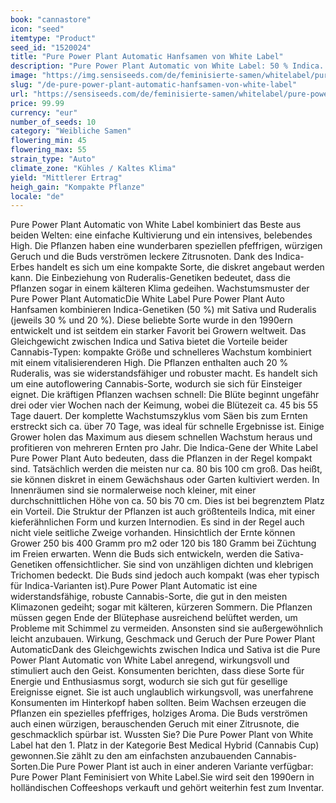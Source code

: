 ```yaml
---
book: "cannastore"
icon: "seed"
itemtype: "Product"
seed_id: "1520024"
title: "Pure Power Plant Automatic Hanfsamen von White Label"
description: "Pure Power Plant Automatic von White Label: 50 % Indica. Euphorisierendes, anregendes High durch 30 % Sativa der kompakten Pflanze."
image: "https://img.sensiseeds.com/de/feminisierte-samen/whitelabel/pure-power-plant-autoflowering-image.png"
slug: "/de-pure-power-plant-automatic-hanfsamen-von-white-label"
url: "https://sensiseeds.com/de/feminisierte-samen/whitelabel/pure-power-plant-autoflowering?a_aid=cannastore"
price: 99.99
currency: "eur"
number_of_seeds: 10
category: "Weibliche Samen"
flowering_min: 45
flowering_max: 55
strain_type: "Auto"
climate_zone: "Kühles / Kaltes Klima"
yield: "Mittlerer Ertrag"
heigh_gain: "Kompakte Pflanze"
locale: "de"
---
```

Pure Power Plant Automatic von White Label kombiniert das Beste aus beiden Welten: eine einfache Kultivierung und ein intensives, belebendes High. Die Pflanzen haben eine wunderbaren speziellen pfeffrigen, würzigen Geruch und die Buds verströmen leckere Zitrusnoten. Dank des Indica-Erbes handelt es sich um eine kompakte Sorte, die diskret angebaut werden kann. Die Einbeziehung von Ruderalis-Genetiken bedeutet, dass die Pflanzen sogar in einem kälteren Klima gedeihen. Wachstumsmuster der Pure Power Plant AutomaticDie White Label Pure Power Plant Auto Hanfsamen kombinieren Indica-Genetiken (50 %) mit Sativa und Ruderalis (jeweils 30 % und 20 %). Diese beliebte Sorte wurde in den 1990ern entwickelt und ist seitdem ein starker Favorit bei Growern weltweit. Das Gleichgewicht zwischen Indica und Sativa bietet die Vorteile beider Cannabis-Typen: kompakte Größe und schnelleres Wachstum kombiniert mit einem vitalisierenderen High. Die Pflanzen enthalten auch 20 % Ruderalis, was sie widerstandsfähiger und robuster macht. Es handelt sich um eine autoflowering Cannabis-Sorte, wodurch sie sich für Einsteiger eignet. Die kräftigen Pflanzen wachsen schnell: Die Blüte beginnt ungefähr drei oder vier Wochen nach der Keimung, wobei die Blütezeit ca. 45 bis 55 Tage dauert. Der komplette Wachstumszyklus vom Säen bis zum Ernten erstreckt sich ca. über 70 Tage, was ideal für schnelle Ergebnisse ist. Einige Grower holen das Maximum aus diesem schnellen Wachstum heraus und profitieren von mehreren Ernten pro Jahr. Die Indica-Gene der White Label Pure Power Plant Auto bedeuten, dass die Pflanzen in der Regel kompakt sind. Tatsächlich werden die meisten nur ca. 80 bis 100 cm groß. Das heißt, sie können diskret in einem Gewächshaus oder Garten kultiviert werden. In Innenräumen sind sie normalerweise noch kleiner, mit einer durchschnittlichen Höhe von ca. 50 bis 70 cm. Dies ist bei begrenztem Platz ein Vorteil. Die Struktur der Pflanzen ist auch größtenteils Indica, mit einer kieferähnlichen Form und kurzen Internodien. Es sind in der Regel auch nicht viele seitliche Zweige vorhanden. Hinsichtlich der Ernte können Grower 250 bis 400 Gramm pro m2 oder 120 bis 180 Gramm bei Züchtung im Freien erwarten. Wenn die Buds sich entwickeln, werden die Sativa-Genetiken offensichtlicher. Sie sind von unzähligen dichten und klebrigen Trichomen bedeckt. Die Buds sind jedoch auch kompakt (was eher typisch für Indica-Varianten ist).Pure Power Plant Automatic ist eine widerstandsfähige, robuste Cannabis-Sorte, die gut in den meisten Klimazonen gedeiht; sogar mit kälteren, kürzeren Sommern. Die Pflanzen müssen gegen Ende der Blütephase ausreichend belüftet werden, um Probleme mit Schimmel zu vermeiden. Ansonsten sind sie außergewöhnlich leicht anzubauen. Wirkung, Geschmack und Geruch der Pure Power Plant AutomaticDank des Gleichgewichts zwischen Indica und Sativa ist die Pure Power Plant Automatic von White Label anregend, wirkungsvoll und stimuliert auch den Geist. Konsumenten berichten, dass diese Sorte für Energie und Enthusiasmus sorgt, wodurch sie sich gut für gesellige Ereignisse eignet. Sie ist auch unglaublich wirkungsvoll, was unerfahrene Konsumenten im Hinterkopf haben sollten. Beim Wachsen erzeugen die Pflanzen ein spezielles pfeffriges, holziges Aroma. Die Buds verströmen auch einen würzigen, berauschenden Geruch mit einer Zitrusnote, die geschmacklich spürbar ist. Wussten Sie? Die Pure Power Plant von White Label hat den 1. Platz in der Kategorie Best Medical Hybrid (Cannabis Cup) gewonnen.Sie zählt zu den am einfachsten anzubauenden Cannabis-Sorten.Die Pure Power Plant ist auch in einer anderen Variante verfügbar: Pure Power Plant Feminisiert von White Label.Sie wird seit den 1990ern in holländischen Coffeeshops verkauft und gehört weiterhin fest zum Inventar.
